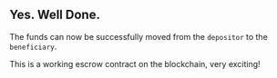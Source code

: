 ## Yes. Well Done. 

The funds can now be successfully moved from the `depositor` to the `beneficiary`. 

This is a working escrow contract on the blockchain, very exciting!